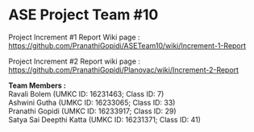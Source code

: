 # ASE Project Team #10

Project Increment #1 Report Wiki page : https://github.com/PranathiGopidi/ASETeam10/wiki/Increment-1-Report

Project Increment #2 Report wiki page : https://github.com/PranathiGopidi/Planovac/wiki/Increment-2-Report

**Team Members :**  
Ravali Bolem (UMKC ID: 16231463; Class ID: 7)  
Ashwini Gutha (UMKC ID: 16233065; Class ID: 33)  
Pranathi Gopidi (UMKC ID: 16233917; Class ID: 29)  
Satya Sai Deepthi Katta (UMKC ID: 16231371; Class ID: 41)  

